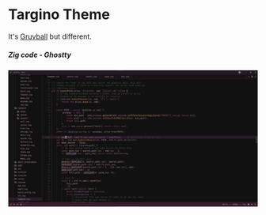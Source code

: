 # Targino Theme

It's [Gruvball](https://github.com/mrwilford/gruvball) but different.

##### Zig code - Ghostty

![Zig Code - Ghostty](assets/zig_ghostty_screenshot.png "Zig code - Ghostty")

